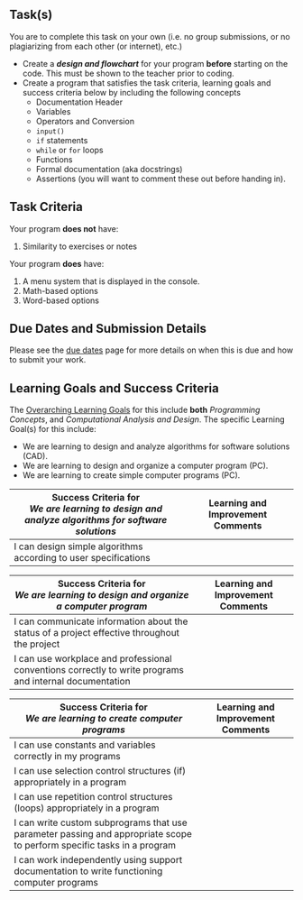 ## Task(s)
You are to complete this task on your own (i.e. no group submissions, or no plagiarizing from each other (or internet), etc.)  

* Create a _**design and flowchart**_ for your program **before** starting on the code.  This must be shown to the teacher prior to coding.
* Create a program that satisfies the task criteria, learning goals and success criteria below by including the following concepts
  * Documentation Header
  * Variables
  * Operators and Conversion
  * ```input()```
  * ```if``` statements
  * ```while``` or ```for``` loops
  * Functions
  * Formal documentation (aka docstrings)
  * Assertions (you will want to comment these out before handing in).

## Task Criteria
Your program **does not** have:
  1. Similarity to exercises or notes

Your program **does** have:
  1. A menu system that is displayed in the console.
  2. Math-based options
  3. Word-based options


## Due Dates and Submission Details

Please see the [due dates](./Due-Dates-and-Submission-Details) page for more details on when this is due and how to submit your work.

## Learning Goals and Success Criteria

The [Overarching Learning Goals](./images/ICS3U.jpg) for this include **both** _Programming Concepts_, and _Computational Analysis and Design_.
The specific Learning Goal(s) for this include:
  * We are learning to design and analyze algorithms for software solutions (CAD). 
  * We are learning to design and organize a computer program (PC).
  * We are learning to create simple computer programs (PC).


| Success Criteria for <br/> _We are learning to design and analyze algorithms for software solutions_ | Learning and Improvement Comments |
| ----------- | ------- |
| I can design simple algorithms according to user specifications | |

| Success Criteria for <br/> _We are learning to design and organize a computer program_ | Learning and Improvement Comments |
| ----------- |  ------- |
| I can communicate information about the status of a project effective throughout the project | |
| I can use workplace and professional conventions correctly to write programs and internal documentation | |

| Success Criteria for <br/> _We are learning to create computer programs_ | Learning and Improvement Comments |
| ----------- | ------- |
| I can use constants and variables correctly in my programs | |
| I can use selection control structures (if) appropriately in a program | |
| I can use repetition control structures (loops) appropriately in a program | |
| I can write custom subprograms that use parameter passing and appropriate scope to perform specific tasks in a program | |
| I can work independently using support documentation to write functioning computer programs | |